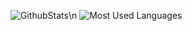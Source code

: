 ![GithubStats](https://github-readme-stats.vercel.app/api?username=eluosir&show_icons=true&theme=dark&count_private=true)\n
![Most Used Languages](https://github-readme-stats.vercel.app/api/top-langs/?username=eluosir&theme=dark&layout=compact)
